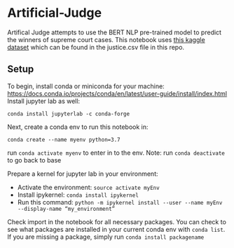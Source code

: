 # Artificial-Judge
Artifical Judge attempts to use the BERT NLP pre-trained model to predict the winners of supreme court cases. This notebook uses [this kaggle dataset](https://www.kaggle.com/datasets/deepcontractor/supreme-court-judgment-prediction)
which can be found in the justice.csv file in this repo. 

## Setup
To begin, install conda or miniconda for your machine: https://docs.conda.io/projects/conda/en/latest/user-guide/install/index.html      
Install jupyter lab as well: 
```
conda install jupyterlab -c conda-forge
```
Next, create a conda env to run this notebook in: 
```
conda create --name myenv python=3.7
```
run `conda activate myenv` to enter in to the env. Note: run `conda deactivate` to go back to base

Prepare a kernel for jupyter lab in your environment:       
- Activate the environment: `source activate myEnv`       
- Install ipykernel: `conda install ipykernel`     
- Run this command: `python -m ipykernel install --user --name myEnv --display-name “my_environment”`

Check import in the notebook for all necessary packages. You can check to see what packages are installed in your current conda env with `conda list`. If you are missing a package, simply run `conda install packagename`

